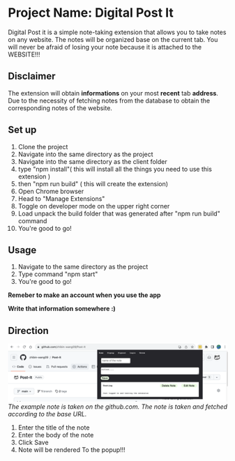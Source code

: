 # Project Name: Digital Post It #
Digital Post it is a simple note-taking extension that allows you to take notes on any website. The notes will be organized base on the current tab. You will never be afraid of losing your note because it is attached to the WEBSITE!!!

## Disclaimer ##
The extension will obtain **informations** on your most **recent** tab **address**. Due to the necessity of fetching notes from the database to obtain the corresponding notes of the website.

## Set up ##
1) Clone the project
2) Navigate into the same directory as the project
3) Navigate into the same directory as the client folder
5) type "npm install"( this will install all the things you need to use this extension )
6) then "npm run build" ( this will create the extension)
7) Open Chrome browser
8) Head to "Manage Extensions"
9) Toggle on developer mode on the upper right corner
10) Load unpack the build folder that was generated after "npm run build" command
12) You're good to go!

## Usage ##
1) Navigate to the same directory as the project
2) Type command "npm start"
3) You're good to go!

**Remeber to make an account when you use the app**

**Write that information somewhere :)**
## Direction ##
![Note taken on github.com](./img/Edit-updated.png?raw=true "Post It on github.com")
*The example note is taken on the github.com. The note is taken and fetched according to the base URL.*
1. Enter the title of the note
2. Enter the body of the note
3. Click Save
4. Note will be rendered To the popup!!!
